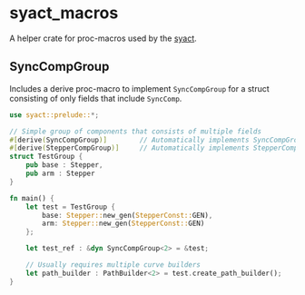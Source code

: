 # syact_macros

[syact]: https://github.com/SamueLNoesslboeck/syact

A helper crate for proc-macros used by the [syact].

## SyncCompGroup

Includes a derive proc-macro to implement `SyncCompGroup` for a struct consisting of only fields that include `SyncComp`.

```rust
use syact::prelude::*;

// Simple group of components that consists of multiple fields
#[derive(SyncCompGroup)]        // Automatically implements SyncCompGroup
#[derive(StepperCompGroup)]     // Automatically implements StepperCompGroup
struct TestGroup {
    pub base : Stepper,
    pub arm : Stepper
}

fn main() {
    let test = TestGroup {
        base: Stepper::new_gen(StepperConst::GEN),
        arm: Stepper::new_gen(StepperConst::GEN)
    };

    let test_ref : &dyn SyncCompGroup<2> = &test;

    // Usually requires multiple curve builders
    let path_builder : PathBuilder<2> = test.create_path_builder();
}
```

